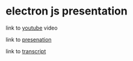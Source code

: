 # electron js presentation

link to [youtube](https://www.youtube.com/watch?v=foQq0qFM2yk&feature=youtu.be) video

link to [presenation](https://cocky-kirch-ea3b5b.netlify.com/)

link to [transcript](https://docs.google.com/document/d/1UaLKhV1Vdd9zZovrkGplY3YObLAdOulF4ESiU6_glgs/edit?usp=sharing)
